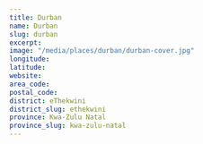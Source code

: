 ```yaml
---
title: Durban
name: Durban
slug: durban
excerpt: 
image: "/media/places/durban/durban-cover.jpg"
longitude: 
latitude: 
website: 
area_code: 
postal_code: 
district: eThekwini
district_slug: ethekwini 
province: Kwa-Zulu Natal
province_slug: kwa-zulu-natal
---
```

